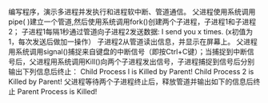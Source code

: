 编写程序，演示多进程并发执行和进程软中断、管道通信。
父进程使用系统调用pipe( )建立一个管道,然后使用系统调用fork()创建两个子进程，子进程1和子进程2；
子进程1每隔1秒通过管道向子进程2发送数据:
	I send you x times. (x初值为1，每次发送后做加一操作）
	子进程2从管道读出信息，并显示在屏幕上。
父进程用系统调用signal()捕捉来自键盘的中断信号（即按Ctrl+C键）；当捕捉到中断信号后，父进程用系统调用Kill()向两个子进程发出信号，子进程捕捉到信号后分别输出下列信息后终止：
	   Child Process l is Killed by Parent!
	   Child Process 2 is Killed by Parent!
父进程等待两个子进程终止后，释放管道并输出如下的信息后终止
   Parent Process is Killed!
